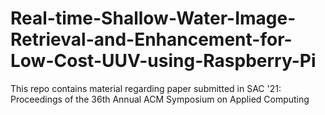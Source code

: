 # Real-time-Shallow-Water-Image-Retrieval-and-Enhancement-for-Low-Cost-UUV-using-Raspberry-Pi
This repo contains material regarding paper submitted in SAC '21: Proceedings of the 36th Annual ACM Symposium on Applied Computing
